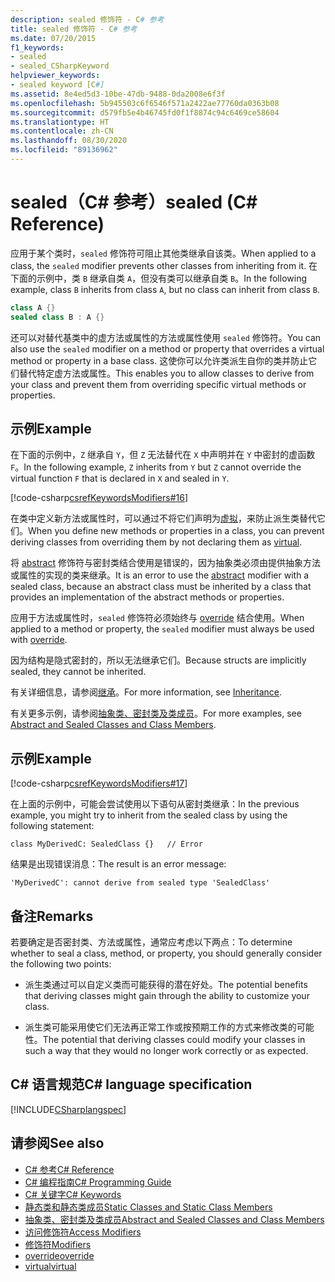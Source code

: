 ```yaml
---
description: sealed 修饰符 - C# 参考
title: sealed 修饰符 - C# 参考
ms.date: 07/20/2015
f1_keywords:
- sealed
- sealed_CSharpKeyword
helpviewer_keywords:
- sealed keyword [C#]
ms.assetid: 8e4ed5d3-10be-47db-9488-0da2008e6f3f
ms.openlocfilehash: 5b945503c6f6546f571a2422ae77760da0363b08
ms.sourcegitcommit: d579fb5e4b46745fd0f1f8874c94c6469ce58604
ms.translationtype: HT
ms.contentlocale: zh-CN
ms.lasthandoff: 08/30/2020
ms.locfileid: "89136962"
---
```

# <a name="sealed-c-reference"></a><span data-ttu-id="b987d-103">sealed（C# 参考）</span><span class="sxs-lookup"><span data-stu-id="b987d-103">sealed (C# Reference)</span></span>

<span data-ttu-id="b987d-104">应用于某个类时，`sealed` 修饰符可阻止其他类继承自该类。</span><span class="sxs-lookup"><span data-stu-id="b987d-104">When applied to a class, the `sealed` modifier prevents other classes from inheriting from it.</span></span> <span data-ttu-id="b987d-105">在下面的示例中，类 `B` 继承自类 `A`，但没有类可以继承自类 `B`。</span><span class="sxs-lookup"><span data-stu-id="b987d-105">In the following example, class `B` inherits from class `A`, but no class can inherit from class `B`.</span></span>

```csharp
class A {}
sealed class B : A {}
```

<span data-ttu-id="b987d-106">还可以对替代基类中的虚方法或属性的方法或属性使用 `sealed` 修饰符。</span><span class="sxs-lookup"><span data-stu-id="b987d-106">You can also use the `sealed` modifier on a method or property that overrides a virtual method or property in a base class.</span></span> <span data-ttu-id="b987d-107">这使你可以允许类派生自你的类并防止它们替代特定虚方法或属性。</span><span class="sxs-lookup"><span data-stu-id="b987d-107">This enables you to allow classes to derive from your class and prevent them from overriding specific virtual methods or properties.</span></span>

## <a name="example"></a><span data-ttu-id="b987d-108">示例</span><span class="sxs-lookup"><span data-stu-id="b987d-108">Example</span></span>

<span data-ttu-id="b987d-109">在下面的示例中，`Z` 继承自 `Y`，但 `Z` 无法替代在 `X` 中声明并在 `Y` 中密封的虚函数 `F`。</span><span class="sxs-lookup"><span data-stu-id="b987d-109">In the following example, `Z` inherits from `Y` but `Z` cannot override the virtual function `F` that is declared in `X` and sealed in `Y`.</span></span>

[!code-csharp[csrefKeywordsModifiers#16](~/samples/snippets/csharp/VS_Snippets_VBCSharp/csrefKeywordsModifiers/CS/csrefKeywordsModifiers.cs#16)]

<span data-ttu-id="b987d-110">在类中定义新方法或属性时，可以通过不将它们声明为[虚拟](virtual.md)，来防止派生类替代它们。</span><span class="sxs-lookup"><span data-stu-id="b987d-110">When you define new methods or properties in a class, you can prevent deriving classes from overriding them by not declaring them as [virtual](virtual.md).</span></span>

<span data-ttu-id="b987d-111">将 [abstract](abstract.md) 修饰符与密封类结合使用是错误的，因为抽象类必须由提供抽象方法或属性的实现的类来继承。</span><span class="sxs-lookup"><span data-stu-id="b987d-111">It is an error to use the [abstract](abstract.md) modifier with a sealed class, because an abstract class must be inherited by a class that provides an implementation of the abstract methods or properties.</span></span>

<span data-ttu-id="b987d-112">应用于方法或属性时，`sealed` 修饰符必须始终与 [override](override.md) 结合使用。</span><span class="sxs-lookup"><span data-stu-id="b987d-112">When applied to a method or property, the `sealed` modifier must always be used with [override](override.md).</span></span>

<span data-ttu-id="b987d-113">因为结构是隐式密封的，所以无法继承它们。</span><span class="sxs-lookup"><span data-stu-id="b987d-113">Because structs are implicitly sealed, they cannot be inherited.</span></span>

<span data-ttu-id="b987d-114">有关详细信息，请参阅[继承](../../programming-guide/classes-and-structs/inheritance.md)。</span><span class="sxs-lookup"><span data-stu-id="b987d-114">For more information, see [Inheritance](../../programming-guide/classes-and-structs/inheritance.md).</span></span>

<span data-ttu-id="b987d-115">有关更多示例，请参阅[抽象类、密封类及类成员](../../programming-guide/classes-and-structs/abstract-and-sealed-classes-and-class-members.md)。</span><span class="sxs-lookup"><span data-stu-id="b987d-115">For more examples, see [Abstract and Sealed Classes and Class Members](../../programming-guide/classes-and-structs/abstract-and-sealed-classes-and-class-members.md).</span></span>

## <a name="example"></a><span data-ttu-id="b987d-116">示例</span><span class="sxs-lookup"><span data-stu-id="b987d-116">Example</span></span>

[!code-csharp[csrefKeywordsModifiers#17](~/samples/snippets/csharp/VS_Snippets_VBCSharp/csrefKeywordsModifiers/CS/csrefKeywordsModifiers.cs#17)]

<span data-ttu-id="b987d-117">在上面的示例中，可能会尝试使用以下语句从密封类继承：</span><span class="sxs-lookup"><span data-stu-id="b987d-117">In the previous example, you might try to inherit from the sealed class by using the following statement:</span></span>

`class MyDerivedC: SealedClass {}   // Error`

<span data-ttu-id="b987d-118">结果是出现错误消息：</span><span class="sxs-lookup"><span data-stu-id="b987d-118">The result is an error message:</span></span>

`'MyDerivedC': cannot derive from sealed type 'SealedClass'`

## <a name="remarks"></a><span data-ttu-id="b987d-119">备注</span><span class="sxs-lookup"><span data-stu-id="b987d-119">Remarks</span></span>

<span data-ttu-id="b987d-120">若要确定是否密封类、方法或属性，通常应考虑以下两点：</span><span class="sxs-lookup"><span data-stu-id="b987d-120">To determine whether to seal a class, method, or property, you should generally consider the following two points:</span></span>

- <span data-ttu-id="b987d-121">派生类通过可以自定义类而可能获得的潜在好处。</span><span class="sxs-lookup"><span data-stu-id="b987d-121">The potential benefits that deriving classes might gain through the ability to customize your class.</span></span>

- <span data-ttu-id="b987d-122">派生类可能采用使它们无法再正常工作或按预期工作的方式来修改类的可能性。</span><span class="sxs-lookup"><span data-stu-id="b987d-122">The potential that deriving classes could modify your classes in such a way that they would no longer work correctly or as expected.</span></span>

## <a name="c-language-specification"></a><span data-ttu-id="b987d-123">C# 语言规范</span><span class="sxs-lookup"><span data-stu-id="b987d-123">C# language specification</span></span>

[!INCLUDE[CSharplangspec](~/includes/csharplangspec-md.md)]

## <a name="see-also"></a><span data-ttu-id="b987d-124">请参阅</span><span class="sxs-lookup"><span data-stu-id="b987d-124">See also</span></span>

- [<span data-ttu-id="b987d-125">C# 参考</span><span class="sxs-lookup"><span data-stu-id="b987d-125">C# Reference</span></span>](../index.md)
- [<span data-ttu-id="b987d-126">C# 编程指南</span><span class="sxs-lookup"><span data-stu-id="b987d-126">C# Programming Guide</span></span>](../../programming-guide/index.md)
- [<span data-ttu-id="b987d-127">C# 关键字</span><span class="sxs-lookup"><span data-stu-id="b987d-127">C# Keywords</span></span>](index.md)
- [<span data-ttu-id="b987d-128">静态类和静态类成员</span><span class="sxs-lookup"><span data-stu-id="b987d-128">Static Classes and Static Class Members</span></span>](../../programming-guide/classes-and-structs/static-classes-and-static-class-members.md)
- [<span data-ttu-id="b987d-129">抽象类、密封类及类成员</span><span class="sxs-lookup"><span data-stu-id="b987d-129">Abstract and Sealed Classes and Class Members</span></span>](../../programming-guide/classes-and-structs/abstract-and-sealed-classes-and-class-members.md)
- [<span data-ttu-id="b987d-130">访问修饰符</span><span class="sxs-lookup"><span data-stu-id="b987d-130">Access Modifiers</span></span>](../../programming-guide/classes-and-structs/access-modifiers.md)
- [<span data-ttu-id="b987d-131">修饰符</span><span class="sxs-lookup"><span data-stu-id="b987d-131">Modifiers</span></span>](index.md)
- [<span data-ttu-id="b987d-132">override</span><span class="sxs-lookup"><span data-stu-id="b987d-132">override</span></span>](override.md)
- [<span data-ttu-id="b987d-133">virtual</span><span class="sxs-lookup"><span data-stu-id="b987d-133">virtual</span></span>](virtual.md)
